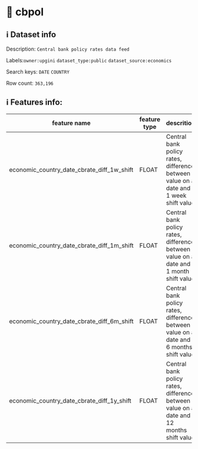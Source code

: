 # 📖 cbpol 
## ℹ️ Dataset info 
Description: `Central bank policy rates data feed` 

Labels:`owner:upgini` `dataset_type:public` `dataset_source:economics` 

Search keys: `DATE` `COUNTRY`

Row count: `363,196`

## ℹ️ Features info:
|feature name|feature type|descrition|
|---|---|---|
|economic_country_date_cbrate_diff_1w_shift|FLOAT|Central bank policy rates, difference between value on a date and 1 week shift value|
|economic_country_date_cbrate_diff_1m_shift|FLOAT|Central bank policy rates, difference between value on a date and 1 month shift value|
|economic_country_date_cbrate_diff_6m_shift|FLOAT|Central bank policy rates, difference between value on a date and 6 months shift value|
|economic_country_date_cbrate_diff_1y_shift|FLOAT|Central bank policy rates, difference between value on a date and 12 months shift value|
